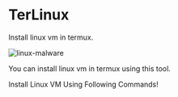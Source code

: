 # TerLinux
Install linux vm in termux.

![linux-malware](https://user-images.githubusercontent.com/73831309/200177668-ce7e342d-2da5-4bfd-87e8-c3dc763b58a5.jpg)

You can install linux vm in termux using this tool.

Install Linux VM Using Following Commands!
```

```
